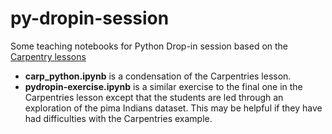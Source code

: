 # py-dropin-session
Some teaching notebooks for Python Drop-in session based on the [Carpentry lessons](https://datacarpentry.github.io/python-ecology-lesson/index.html)   

* __carp_python.ipynb__ is a condensation of the Carpentries lesson.
* __pydropin-exercise.ipynb__ is a similar exercise to the final one in the Carpentries lesson except that the students are led through an exploration of the pima Indians dataset. This may be helpful if they have had difficulties with the Carpentries example.   
